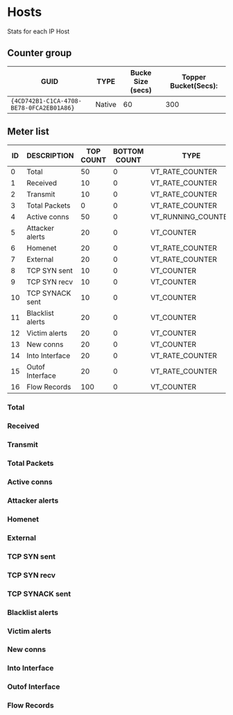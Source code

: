 # Hosts

Stats for each IP Host

## Counter group

| GUID                                     | TYPE   | Bucke Size (secs) | Topper Bucket(Secs): |
| ---------------------------------------- | ------ | ----------------- | -------------------- |
| `{4CD742B1-C1CA-4708-BE78-0FCA2EB01A86}` | Native | 60                | 300                  |



## Meter list


| ID  | DESCRIPTION      | TOP COUNT | BOTTOM COUNT | TYPE               | UNITS   |
| --- | ---------------- | --------- | ------------ | ------------------ | ------- |
| 0   | Total            | 50        | 0            | VT_RATE_COUNTER    | Bps     |
| 1   | Received         | 10        | 0            | VT_RATE_COUNTER    | Bps     |
| 2   | Transmit         | 10        | 0            | VT_RATE_COUNTER    | Bps     |
| 3   | Total Packets    | 0         | 0            | VT_RATE_COUNTER    | pps     |
| 4   | Active conns     | 50        | 0            | VT_RUNNING_COUNTER | conns   |
| 5   | Attacker alerts  | 20        | 0            | VT_COUNTER         | alerts  |
| 6   | Homenet          | 20        | 0            | VT_RATE_COUNTER    | Bps     |
| 7   | External         | 20        | 0            | VT_RATE_COUNTER    | Bps     |
| 8   | TCP SYN sent     | 10        | 0            | VT_COUNTER         | packets |
| 9   | TCP SYN recv     | 10        | 0            | VT_COUNTER         | packets |
| 10  | TCP SYNACK sent  | 10        | 0            | VT_COUNTER         | packets |
| 11  | Blacklist alerts | 20        | 0            | VT_COUNTER         | alerts  |
| 12  | Victim alerts    | 20        | 0            | VT_COUNTER         | alerts  |
| 13  | New conns        | 20        | 0            | VT_COUNTER         | conns   |
| 14  | Into Interface   | 20        | 0            | VT_RATE_COUNTER    | Bps     |
| 15  | Outof Interface  | 20        | 0            | VT_RATE_COUNTER    | Bps     |
| 16  | Flow Records     | 100       | 0            | VT_COUNTER         | Frecs   |


### Total            
### Received         
### Transmit         
### Total Packets    
### Active conns     
### Attacker alerts  
### Homenet          
### External         
### TCP SYN sent     
### TCP SYN recv     
### TCP SYNACK sent  
### Blacklist alerts 
### Victim alerts    
### New conns        
### Into Interface   
### Outof Interface  
### Flow Records 